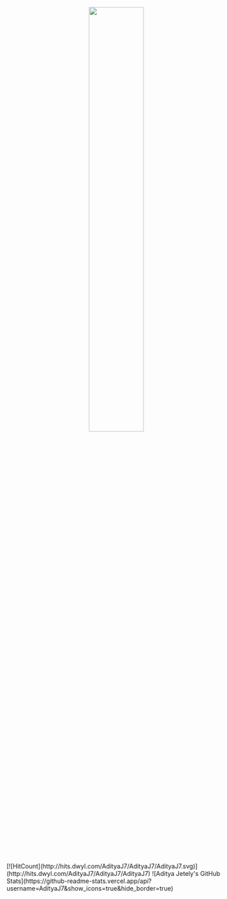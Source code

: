 <p align="center">
<img src="https://media.giphy.com/media/xT3i1acWS2AQRKHgZi/giphy.gif" width=50% />
</p>
[![HitCount](http://hits.dwyl.com/AdityaJ7/AdityaJ7/AdityaJ7.svg)](http://hits.dwyl.com/AdityaJ7/AdityaJ7/AdityaJ7)
![Aditya Jetely's GitHub Stats](https://github-readme-stats.vercel.app/api?username=AdityaJ7&show_icons=true&hide_border=true)
